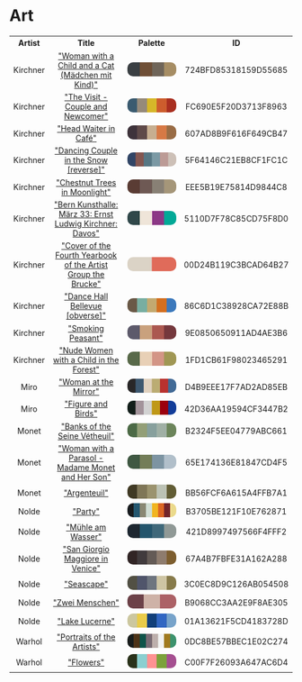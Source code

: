 
<!DOCTYPE html>
<html><body>
<h1>Art</h1>
<table style="width:100%">
<tr><th style="text-align: center; vertical-align: middle;">Artist</th><th style="text-align: center; vertical-align: middle;">Title</th><th style="text-align: center; vertical-align: middle;">Palette</th><th style="text-align: center; vertical-align: middle;">ID</th></tr>
<tr><td style="text-align: center; vertical-align: middle;">Kirchner</td> <td style="text-align: center; vertical-align: middle;"><a href=https://www.nga.gov/collection/art-object-page.154346.html>"Woman with a Child and a Cat (Mädchen mit Kind)"</a></td> <td style="text-align: center; vertical-align: middle;"><img style="border-radius: 10px;" src="../media/swatches/724BFD85318159D55685.jpg" height="25"></td> <td style="text-align: center; vertical-align: middle;">724BFD85318159D55685</td></tr>
<tr><td style="text-align: center; vertical-align: middle;">Kirchner</td> <td style="text-align: center; vertical-align: middle;"><a href=https://www.nga.gov/content/ngaweb/collection/art-object-page.71239.html>"The Visit - Couple and Newcomer"</a></td> <td style="text-align: center; vertical-align: middle;"><img style="border-radius: 10px;" src="../media/swatches/FC690E5F20D3713F8963.jpg" height="25"></td> <td style="text-align: center; vertical-align: middle;">FC690E5F20D3713F8963</td></tr>
<tr><td style="text-align: center; vertical-align: middle;">Kirchner</td> <td style="text-align: center; vertical-align: middle;"><a href=https://www.nga.gov/content/ngaweb/collection/art-object-page.152783.html>"Head Waiter in Café"</a></td> <td style="text-align: center; vertical-align: middle;"><img style="border-radius: 10px;" src="../media/swatches/607AD8B9F616F649CB47.jpg" height="25"></td> <td style="text-align: center; vertical-align: middle;">607AD8B9F616F649CB47</td></tr>
<tr><td style="text-align: center; vertical-align: middle;">Kirchner</td> <td style="text-align: center; vertical-align: middle;"><a href=https://www.nga.gov/content/ngaweb/collection/art-object-page.163768.html>"Dancing Couple in the Snow [reverse]"</a></td> <td style="text-align: center; vertical-align: middle;"><img style="border-radius: 10px;" src="../media/swatches/5F64146C21EB8CF1FC1C.jpg" height="25"></td> <td style="text-align: center; vertical-align: middle;">5F64146C21EB8CF1FC1C</td></tr>
<tr><td style="text-align: center; vertical-align: middle;">Kirchner</td> <td style="text-align: center; vertical-align: middle;"><a href=https://www.nga.gov/content/ngaweb/collection/art-object-page.152784.html>"Chestnut Trees in Moonlight"</a></td> <td style="text-align: center; vertical-align: middle;"><img style="border-radius: 10px;" src="../media/swatches/EEE5B19E75814D9844C8.jpg" height="25"></td> <td style="text-align: center; vertical-align: middle;">EEE5B19E75814D9844C8</td></tr>
<tr><td style="text-align: center; vertical-align: middle;">Kirchner</td> <td style="text-align: center; vertical-align: middle;"><a href=https://www.nga.gov/collection/art-object-page.152789.html>"Bern Kunsthalle: März 33: Ernst Ludwig Kirchner: Davos"</a></td> <td style="text-align: center; vertical-align: middle;"><img style="border-radius: 10px;" src="../media/swatches/5110D7F78C85CD75F8D0.jpg" height="25"></td> <td style="text-align: center; vertical-align: middle;">5110D7F78C85CD75F8D0</td></tr>
<tr><td style="text-align: center; vertical-align: middle;">Kirchner</td> <td style="text-align: center; vertical-align: middle;"><a href= https://www.nga.gov/content/ngaweb/collection/art-object-page.8104.html>"Cover of the Fourth Yearbook of the Artist Group the Brucke"</a></td> <td style="text-align: center; vertical-align: middle;"><img style="border-radius: 10px;" src="../media/swatches/00D24B119C3BCAD64B27.jpg" height="25"></td> <td style="text-align: center; vertical-align: middle;">00D24B119C3BCAD64B27</td></tr>
<tr><td style="text-align: center; vertical-align: middle;">Kirchner</td> <td style="text-align: center; vertical-align: middle;"><a href= https://www.nga.gov/content/ngaweb/collection/art-object-page.71238.html>"Dance Hall Bellevue [obverse]"</a></td> <td style="text-align: center; vertical-align: middle;"><img style="border-radius: 10px;" src="../media/swatches/86C6D1C38928CA72E88B.jpg" height="25"></td> <td style="text-align: center; vertical-align: middle;">86C6D1C38928CA72E88B</td></tr>
<tr><td style="text-align: center; vertical-align: middle;">Kirchner</td> <td style="text-align: center; vertical-align: middle;"><a href=https://www.nga.gov/content/ngaweb/collection/art-object-page.154350.html>"Smoking Peasant"</a></td> <td style="text-align: center; vertical-align: middle;"><img style="border-radius: 10px;" src="../media/swatches/9E0850650911AD4AE3B6.jpg" height="25"></td> <td style="text-align: center; vertical-align: middle;">9E0850650911AD4AE3B6</td></tr>
<tr><td style="text-align: center; vertical-align: middle;">Kirchner</td> <td style="text-align: center; vertical-align: middle;"><a href=https://www.nga.gov/collection/art-object-page.154352.html>"Nude Women with a Child in the Forest"</a></td> <td style="text-align: center; vertical-align: middle;"><img style="border-radius: 10px;" src="../media/swatches/1FD1CB61F98023465291.jpg" height="25"></td> <td style="text-align: center; vertical-align: middle;">1FD1CB61F98023465291</td></tr>
<tr><td style="text-align: center; vertical-align: middle;">Miro</td> <td style="text-align: center; vertical-align: middle;"><a href=https://www.nga.gov/collection/art-object-page.136243.html>"Woman at the Mirror"</a></td> <td style="text-align: center; vertical-align: middle;"><img style="border-radius: 10px;" src="../media/swatches/D4B9EEE17F7AD2AD85EB.jpg" height="25"></td> <td style="text-align: center; vertical-align: middle;">D4B9EEE17F7AD2AD85EB</td></tr>
<tr><td style="text-align: center; vertical-align: middle;">Miro</td> <td style="text-align: center; vertical-align: middle;"><a href=https://www.nga.gov/collection/art-object-page.53059.html>"Figure and Birds"</a></td> <td style="text-align: center; vertical-align: middle;"><img style="border-radius: 10px;" src="../media/swatches/42D36AA19594CF3447B2.jpg" height="25"></td> <td style="text-align: center; vertical-align: middle;">42D36AA19594CF3447B2</td></tr>
<tr><td style="text-align: center; vertical-align: middle;">Monet</td> <td style="text-align: center; vertical-align: middle;"><a href=https://www.nga.gov/collection/art-object-page.46652.html>"Banks of the Seine Vétheuil"</a></td> <td style="text-align: center; vertical-align: middle;"><img style="border-radius: 10px;" src="../media/swatches/B2324F5EE04779ABC661.jpg" height="25"></td> <td style="text-align: center; vertical-align: middle;">B2324F5EE04779ABC661</td></tr>
<tr><td style="text-align: center; vertical-align: middle;">Monet</td> <td style="text-align: center; vertical-align: middle;"><a href=https://www.nga.gov/collection/art-object-page.61379.html>"Woman with a Parasol - Madame Monet and Her Son"</a></td> <td style="text-align: center; vertical-align: middle;"><img style="border-radius: 10px;" src="../media/swatches/65E174136E81847CD4F5.jpg" height="25"></td> <td style="text-align: center; vertical-align: middle;">65E174136E81847CD4F5</td></tr>
<tr><td style="text-align: center; vertical-align: middle;">Monet</td> <td style="text-align: center; vertical-align: middle;"><a href=https://www.nga.gov/collection/art-object-page.52186.html>"Argenteuil"</a></td> <td style="text-align: center; vertical-align: middle;"><img style="border-radius: 10px;" src="../media/swatches/BB56FCF6A615A4FFB7A1.jpg" height="25"></td> <td style="text-align: center; vertical-align: middle;">BB56FCF6A615A4FFB7A1</td></tr>
<tr><td style="text-align: center; vertical-align: middle;">Nolde</td> <td style="text-align: center; vertical-align: middle;"><a href=https://www.apollo-magazine.com/emil-nolde-colour-life-exhibition-review/>"Party"</a></td> <td style="text-align: center; vertical-align: middle;"><img style="border-radius: 10px;" src="../media/swatches/B3705BE121F10E762871.jpg" height="25"></td> <td style="text-align: center; vertical-align: middle;">B3705BE121F10E762871</td></tr>
<tr><td style="text-align: center; vertical-align: middle;">Nolde</td> <td style="text-align: center; vertical-align: middle;"><a href=https://sammlung.staedelmuseum.de/en/work/muehle-am-wasser>"Mühle am Wasser"</a></td> <td style="text-align: center; vertical-align: middle;"><img style="border-radius: 10px;" src="../media/swatches/421D8997497566F4FFF2.jpg" height="25"></td> <td style="text-align: center; vertical-align: middle;">421D8997497566F4FFF2</td></tr>
<tr><td style="text-align: center; vertical-align: middle;">Nolde</td> <td style="text-align: center; vertical-align: middle;"><a href=https://sammlung.staedelmuseum.de/en/work/san-giorgio-maggiore-in-venice>"San Giorgio Maggiore in Venice"</a></td> <td style="text-align: center; vertical-align: middle;"><img style="border-radius: 10px;" src="../media/swatches/67A4B7FBFE31A162A288.jpg" height="25"></td> <td style="text-align: center; vertical-align: middle;">67A4B7FBFE31A162A288</td></tr>
<tr><td style="text-align: center; vertical-align: middle;">Nolde</td> <td style="text-align: center; vertical-align: middle;"><a href=https://sammlung.staedelmuseum.de/en/work/seascape-1>"Seascape"</a></td> <td style="text-align: center; vertical-align: middle;"><img style="border-radius: 10px;" src="../media/swatches/3C0EC8D9C126AB054508.jpg" height="25"></td> <td style="text-align: center; vertical-align: middle;">3C0EC8D9C126AB054508</td></tr>
<tr><td style="text-align: center; vertical-align: middle;">Nolde</td> <td style="text-align: center; vertical-align: middle;"><a href=https://sammlung.staedelmuseum.de/en/work/zwei-menschen>"Zwei Menschen"</a></td> <td style="text-align: center; vertical-align: middle;"><img style="border-radius: 10px;" src="../media/swatches/B9068CC3AA2E9F8AE305.jpg" height="25"></td> <td style="text-align: center; vertical-align: middle;">B9068CC3AA2E9F8AE305</td></tr>
<tr><td style="text-align: center; vertical-align: middle;">Nolde</td> <td style="text-align: center; vertical-align: middle;"><a href=https://sammlung.staedelmuseum.de/en/work/lake-lucerne>"Lake Lucerne"</a></td> <td style="text-align: center; vertical-align: middle;"><img style="border-radius: 10px;" src="../media/swatches/01A13621F5CD4183728D.jpg" height="25"></td> <td style="text-align: center; vertical-align: middle;">01A13621F5CD4183728D</td></tr>
<tr><td style="text-align: center; vertical-align: middle;">Warhol</td> <td style="text-align: center; vertical-align: middle;"><a href=https://www.nga.gov/collection/art-object-page.136329.html>"Portraits of the Artists"</a></td> <td style="text-align: center; vertical-align: middle;"><img style="border-radius: 10px;" src="../media/swatches/0DC8BE57BBEC1E02C274.jpg" height="25"></td> <td style="text-align: center; vertical-align: middle;">0DC8BE57BBEC1E02C274</td></tr>
<tr><td style="text-align: center; vertical-align: middle;">Warhol</td> <td style="text-align: center; vertical-align: middle;"><a href=https://www.nga.gov/collection/art-object-page.144934.html>"Flowers"</a></td> <td style="text-align: center; vertical-align: middle;"><img style="border-radius: 10px;" src="../media/swatches/C00F7F26093A647AC6D4.jpg" height="25"></td> <td style="text-align: center; vertical-align: middle;">C00F7F26093A647AC6D4</td></tr>
</table>
</body></html>
